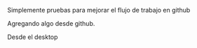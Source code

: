 Simplemente pruebas para mejorar el flujo de trabajo en github

Agregando algo desde github.

Desde el desktop
